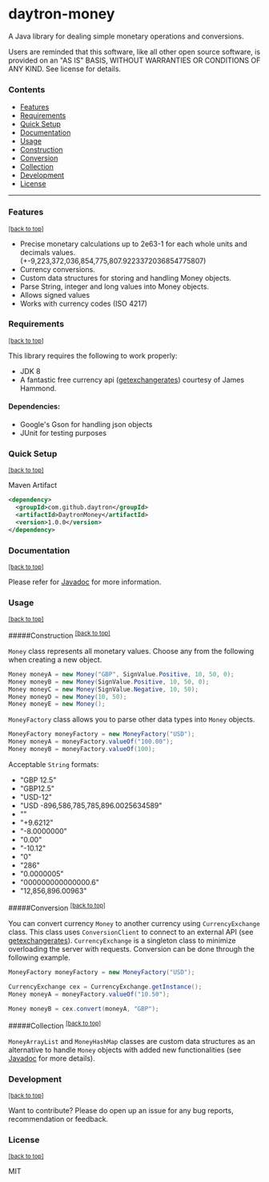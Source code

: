# <a name='home'></a>daytron-money  

A Java library for dealing simple monetary operations and conversions. 

Users are reminded that this software, like all other open source software, is provided on an "AS IS" BASIS, WITHOUT WARRANTIES OR CONDITIONS OF ANY KIND. See license for details.

### Contents
* <a href='#features'>Features</a>
* <a href='#requirements'>Requirements</a>
* <a href='#quicksetup'>Quick Setup</a>
* <a href='#documentation'>Documentation</a>
* <a href='#usage'>Usage</a>
 * <a href='#construction'>Construction</a>
 * <a href='#conversion'>Conversion</a>
 * <a href='#collection'>Collection</a>
* <a href='#development'>Development</a>
* <a href='#license'>License</a>
 
***

### <a name='features'></a>Features 
<sup><a href='#home'>[back to top]</a></sup>

- Precise monetary calculations up to 2e63-1 for each whole units and decimals values. (+-9,223,372,036,854,775,807.9223372036854775807)
- Currency conversions.
- Custom data structures for storing and handling Money objects.
- Parse String, integer and long values into Money objects.
- Allows signed values
- Works with currency codes (ISO 4217)

### <a name='requirements'></a>Requirements 
<sup><a href='#home'>[back to top]</a></sup> 

This library requires the following to work properly:
- JDK 8
- A fantastic free currency api ([getexchangerates]) courtesy of James Hammond.

#### Dependencies:
- Google's Gson for handling json objects
- JUnit for testing purposes



### <a name='quicksetup'></a>Quick Setup
<sup><a href='#home'>[back to top]</a></sup>  

Maven Artifact 
```xml
<dependency>
  <groupId>com.github.daytron</groupId>
  <artifactId>DaytronMoney</artifactId>
  <version>1.0.0</version>
</dependency>
``` 


### <a name='documentation'></a>Documentation 
<sup><a href='#home'>[back to top]</a></sup> 

Please refer for [Javadoc] for more information.


### <a name='usage'></a>Usage 
<sup><a href='#home'>[back to top]</a></sup> 


#####<a name='construction'></a>Construction
<sup><a href='#home'>[back to top]</a></sup> 

`Money` class represents all monetary values. Choose any from the following when creating a new object. 
```java
Money moneyA = new Money("GBP", SignValue.Positive, 10, 50, 0);
Money moneyB = new Money(SignValue.Positive, 10, 50, 0);
Money moneyC = new Money(SignValue.Negative, 10, 50);
Money moneyD = new Money(10, 50);
Money moneyE = new Money(); 
```

`MoneyFactory` class allows you to parse other data types into `Money` objects.
```java
MoneyFactory moneyFactory = new MoneyFactory("USD");
Money moneyA = moneyFactory.valueOf("100.00");
Money moneyB = moneyFactory.valueOf(100);
```

Acceptable `String` formats:
- "GBP 12.5"
- "GBP12.5"
- "USD-12"
- "USD -896,586,785,785,896.0025634589"
- ""
- "+9.6212"
- "-8.0000000"
- "0.00"
- "-10.12"
- "0"
- "286"
- "0.0000005"
- "000000000000000.6"
- "12,856,896.00963"

#####<a name='conversion'></a>Conversion
<sup><a href='#home'>[back to top]</a></sup> 

You can convert currency `Money` to another currency using `CurrencyExchange` class. This class uses `ConversionClient` to connect to an external API (see [getexchangerates]). `CurrencyExchange` is a singleton class to minimize overloading the server with requests. Conversion can be done through the following example.
```java
MoneyFactory moneyFactory = new MoneyFactory("USD");
         
CurrencyExchange cex = CurrencyExchange.getInstance();
Money moneyA = moneyFactory.valueOf("10.50");

Money moneyB = cex.convert(moneyA, "GBP");
```

#####<a name='collection'></a>Collection
<sup><a href='#home'>[back to top]</a></sup> 

`MoneyArrayList` and `MoneyHashMap` classes are custom data structures as an alternative to handle `Money` objects with added new functionalities (see [Javadoc] for more details).



### <a name='development'></a>Development 
<sup><a href='#home'>[back to top]</a></sup>  

Want to contribute? Please do open up an issue for any bug reports, recommendation or feedback. 



### <a name='license'></a>License 
<sup><a href='#home'>[back to top]</a></sup> 


MIT


[getexchangerates]:http://www.getexchangerates.com
[Javadoc]:https://daytron.github.io/daytron-money/
